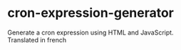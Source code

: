 # cron-expression-generator
Generate a cron expression using HTML and JavaScript. <br>
Translated in french
